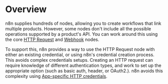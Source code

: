 # Overview

n8n supplies hundreds of nodes, allowing you to create workflows that link multiple products. However, some nodes don't include all the possible operations supported by a product's API. You can work around this using the core [HTTP Request](/integrations/core-nodes/n8n-nodes-base.httpRequest/) and [Webhook](/integrations/core-nodes/n8n-nodes-base.webhook/) nodes. 

To support this, n8n provides a way to use the HTTP Request node with either an existing credential, or using n8n's credential creation process. This avoids complex credentials setups. Creating an HTTP request can require knowledge of different authentication types, and work to set up the appropriate option (such as basic auth, header, or OAuth2.). n8n avoids this complexity using [App-specific HTTP credentials](/integrations/custom-operations/app-specific-http-credentials/).





